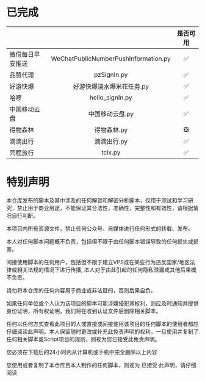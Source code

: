 # 已完成



|                  |                                      | 是否可用 |
| :--------------- | :----------------------------------: | :------: |
| 微信每日早安推送 | WeChatPublicNumberPushInformation.py |    ✅     |
| 品赞代理         |             pzSignIn.py              |    ✅     |
| 好游快爆         |      好游快爆浇水爆米花任务.py       |    ✅     |
| 哈啰             |           hello_signIn.py            |    ✅     |
| 中国移动云盘     |           中国移动云盘.py            |    ✅     |
| 得物森林         |             得物森林.py              |    ❎     |
| 滴滴出行         |             滴滴出行.py              |    ✅     |
| 同程旅行         |               tclx.py                |    ✅     |



# 特别声明

本仓库发布的脚本及其中涉及的任何解锁和解密分析脚本，仅用于测试和学习研究，禁止用于商业用途，不能保证其合法性，准确性，完整性和有效性，请根据情况自行判断。

本项目内所有资源文件，禁止任何公众号、自媒体进行任何形式的转载、发布。

本人对任何脚本问题概不负责，包括但不限于由任何脚本错误导致的任何损失或损害。

间接使用脚本的任何用户，包括但不限于建立VPS或在某些行为违反国家/地区法律或相关法规的情况下进行传播, 本人对于由此引起的任何隐私泄漏或其他后果概不负责。

请勿将本仓库的任何内容用于商业或非法目的，否则后果自负。

如果任何单位或个人认为该项目的脚本可能涉嫌侵犯其权利，则应及时通知并提供身份证明，所有权证明，我们将在收到认证文件后删除相关脚本。

任何以任何方式查看此项目的人或直接或间接使用该项目的任何脚本的使用者都应仔细阅读此声明。本人保留随时更改或补充此免责声明的权利。一旦使用并复制了任何相关脚本或Script项目的规则，则视为您已接受此免责声明。

您必须在下载后的24小时内从计算机或手机中完全删除以上内容

您使用或者复制了本仓库且本人制作的任何脚本，则视为 已接受 此声明，请仔细阅读
